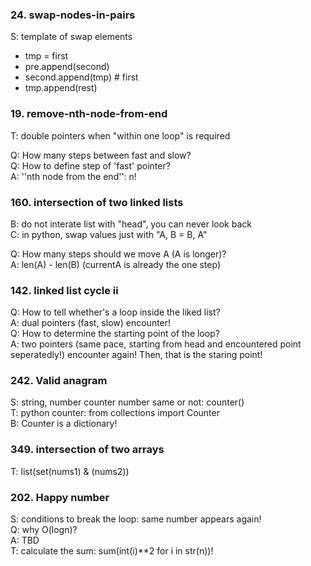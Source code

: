 ### 24. swap-nodes-in-pairs  
S: template of swap elements   
- tmp = first  
- pre.append(second)  
- second.append(tmp) # first  
- tmp.append(rest)  

### 19. remove-nth-node-from-end
T: double pointers when "within one loop" is required  

Q: How many steps between fast and slow?  
Q: How to define step of 'fast' pointer?  
A: ''nth node from the end'': n!  

### 160. intersection of two linked lists  
B: do not interate list with "head", you can never look back    
C: in python, swap values just with "A, B = B, A"  

Q: How many steps should we move A (A is longer)?  
A: len(A) - len(B) (currentA is already the one step)  


### 142. linked list cycle ii  
Q: How to tell whether's a loop inside the liked list?  
A: dual pointers (fast, slow) encounter!  
Q: How to determine the starting point of the loop?  
A: two pointers (same pace, starting from head and encountered point seperatedly!) encounter again! Then, that is the staring point!  


### 242. Valid anagram
S: string, number counter number same or not: counter()  
T: python counter: from collections import Counter  
B:  Counter is a dictionary!

### 349. intersection of two arrays
T: list(set(nums1) & (nums2))

### 202. Happy number
S: conditions to break the loop: same number appears again!  
Q: why O(logn)?  
A: TBD  
T: calculate the sum: sum(int(i)**2 for i in str(n))!  






